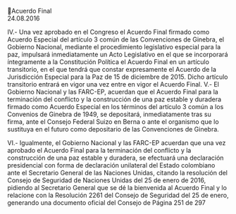 Acuerdo Final  
24.08.2016 

IV.-  Una  vez  aprobado  en  el  Congreso  el  Acuerdo  Final  firmado  como  Acuerdo 
Especial  del  artículo  3  común  de  las  Convenciones  de  Ginebra,  el  Gobierno 
Nacional,  mediante  el  procedimiento  legislativo  especial  para  la  paz,  impulsará 
inmediatamente  un  Acto  Legislativo  en  el  que  se  incorporará  íntegramente  a  la 
Constitución Política el Acuerdo Final en un artículo transitorio, en el que tendrá 
que constar expresamente el Acuerdo de la Jurisdicción Especial para la Paz de 15 
de diciembre de 2015. Dicho artículo transitorio entrará en vigor una vez entre en 
vigor el Acuerdo Final. 
V.-  El  Gobierno  Nacional  y  las  FARC-EP,  acuerdan  que  el  Acuerdo  Final  para  la 
terminación del conflicto y la construcción de una paz estable y duradera firmado 
como Acuerdo Especial en los términos del artículo 3 común a los Convenios de 
Ginebra  de  1949,  se  depositará,  inmediatamente  tras  su  firma,  ante  el  Consejo 
Federal  Suizo  en  Berna  o  ante  el  organismo  que  lo  sustituya  en  el  futuro  como 
depositario de las Convenciones de Ginebra. 
 
VI.-  Igualmente,  el  Gobierno  Nacional  y  las  FARC-EP  acuerdan  que  una  vez 
aprobado el Acuerdo Final para la terminación del conflicto y la construcción de 
una paz estable y duradera, se efectuará una declaración presidencial con forma 
de declaración unilateral del Estado colombiano ante el Secretario General de las 
Naciones  Unidas,  citando  la  resolución  del  Consejo  de  Seguridad  de  Naciones 
Unidas  del  25  de  enero  de  2016,  pidiendo  al  Secretario  General  que  se  dé  la 
bienvenida al Acuerdo Final y lo relacione con la Resolución 2261 del Consejo de 
Seguridad  del  25  de  enero,    generando  una  documento  oficial  del  Consejo  de 
Página 251 de 297 
 


